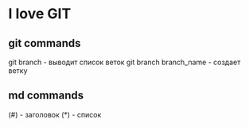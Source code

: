 # I love GIT 

## git commands
git branch -  выводит список веток
git branch branch_name - создает ветку

## md commands
(#) - заголовок
(*) - список



